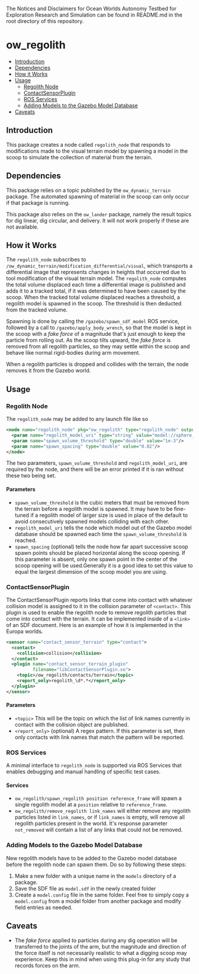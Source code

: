 The Notices and Disclaimers for Ocean Worlds Autonomy Testbed for Exploration
Research and Simulation can be found in README.md in the root directory of
this repository.

# ow_regolith

* [Introduction](#introduction)
* [Dependencies](#dependencies)
* [How it Works](#how-it-works)
* [Usage](#usage)
  - [Regolith Node](#regolith-node)
  - [ContactSensorPlugin](#contactsensorplugin)
  - [ROS Services](#ros-services)
  - [Adding Models to the Gazebo Model Database](#adding-models-to-the-gazebo-model-database)
* [Caveats](#caveats)

## Introduction

This package creates a node called `regolith_node` that responds to
modifications made to the visual terrain model by spawning a model in the scoop
to simulate the collection of material from the terrain.

## Dependencies

This package relies on a topic published by the `ow_dynamic_terrain` package. 
The automated spawning of material in the scoop can only occur if that package 
is running.

This package also relies on the `ow_lander` package, namely the result topics 
for dig linear, dig circular, and delivery. It will not work properly if these 
are not available. 

## How it Works

The `regolith_node` subscribes to 
`/ow_dynamic_terrain/modification_differential/visual`, which transports a 
differential image that represents changes in heights that occurred due to tool
modification of the visual terrain model. The `regolith_node` computes the total
volume displaced each time a differential image is published and adds it to a 
tracked total, if it was determined to have been caused by the scoop. When the
tracked total volume displaced reaches a threshold, a regolith model is spawned
in the scoop. The threshold is then deducted from the tracked volume.

Spawning is done by calling the `/gazebo/spawn_sdf_model` ROS service, followed
by a call to `/gazebo/apply_body_wrench`, so that the model is kept in the scoop
with a *fake force* of a magnitude that's just enough to keep the particle from 
rolling out. As the scoop tilts upward, the *fake force* is removed from all
regolith particles, so they may settle within the scoop and behave like normal
rigid-bodies during arm movement.

When a regolith particles is dropped and collides with the terrain, the node
removes it from the Gazebo world.

## Usage

### Regolith Node

The `regolith_node` may be added to any launch file like so
```xml
<node name="regolith_node" pkg="ow_regolith" type="regolith_node" output="screen">
  <param name="regolith_model_uri" type="string" value="model://sphere_2cm"/>
  <param name="spawn_volume_threshold" type="double" value="1e-3"/>
  <param name="spawn_spacing" type="double" value="0.02"/>
</node>
```
The two parameters, `spawn_volume_threshold` and `regolith_model_uri`, are
required by the node, and there will be an error printed if it is ran without
these two being set. 

#### Parameters

- `spawn_volume_threshold` is the cubic meters that must be removed from the
  terrain before a regolith model is spawned. It may have to be fine-tuned if a
  regolith model of larger size is used in place of the default to avoid
  consecutively spawned models colliding with each other.
- `regolith_model_uri` tells the node which model out of the Gazebo model
  database should be spawned each time the `spawn_volume_threshold` is reached.
- `spawn_spacing` (optional) tells the node how far apart successive scoop spawn
  points should be placed horizontal along the scoop opening. If this parameter
  is absent, only one spawn point in the center of the scoop opening will be
  used.Generally it is a good idea to set this value to equal the largest
  dimension of the scoop model you are using.

### ContactSensorPlugin

The ContactSensorPlugin reports links that come into contact with whatever
collision model is assigned to it in the collision parameter of `<contact>`.
This plugin is used to enable the regolith node to remove regolith particles
that come into contact with the terrain. It can be implemented inside of a
`<link>` of an SDF document. Here is an example of how it is implemented in the
Europa worlds.
```xml
<sensor name="contact_sensor_terrain" type="contact">
  <contact>
    <collision>collision</collision>
  </contact>
  <plugin name="contact_sensor_terrain_plugin"
          filename="libContactSensorPlugin.so">
    <topic>/ow_regolith/contacts/terrain</topic>
    <report_only>regolith_\d*.*</report_only>
  </plugin>
</sensor>
```

#### Parameters

- `<topic>` This will be the topic on which the list of link names currently in
  contact with the collision object are published.
- `<report_only>` (optional) A regex pattern. If this parameter is set, then
  only contacts with link names that match the pattern will be reported.

### ROS Services

A minimal interface to `regolith_node` is supported via ROS Services that 
enables debugging and manual handling of specific test cases.

#### Services

- `ow_regolith/spawn_regolith position reference_frame` will spawn a single
  regolith model at a `position` relative to `reference_frame`.
- `ow_regolith/remove_regolith link_names` will either remove any regolith
  particles listed in `link_names`, or if `link_names` is empty, will remove
  all regolith particles present in the world. It's response parameter
  `not_removed` will contain a list of any links that could not be removed.

### Adding Models to the Gazebo Model Database

New regolith models have to be added to the Gazebo model database before the
regolith node can spawn them. Do so by following these steps:
1. Make a new folder with a unique name in the `models` directory of a package.
2. Save the SDF file as `model.sdf` in the newly created folder
3. Create a `model.config` file in the same folder. Feel free to simply copy a
`model.config` from a model folder from another package and modify field entries
as needed.

## Caveats

- The *fake force* applied to particles during any dig operation will be
transferred to the joints of the arm, but the magnitude and direction of the
force itself is not necessarily realistic to what a digging scoop may
experience. Keep this in mind when using this plug-in for any study that records
forces on the arm.
